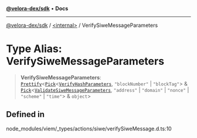 [**@velora-dex/sdk**](../../README.md) • **Docs**

***

[@velora-dex/sdk](../../globals.md) / [\<internal\>](../README.md) / VerifySiweMessageParameters

# Type Alias: VerifySiweMessageParameters

> **VerifySiweMessageParameters**: [`Prettify`](Prettify.md)\<[`Pick`](Pick.md)\<[`VerifyHashParameters`](VerifyHashParameters.md), `"blockNumber"` \| `"blockTag"`\> & [`Pick`](Pick.md)\<[`ValidateSiweMessageParameters`](ValidateSiweMessageParameters.md), `"address"` \| `"domain"` \| `"nonce"` \| `"scheme"` \| `"time"`\> & `object`\>

## Defined in

node\_modules/viem/\_types/actions/siwe/verifySiweMessage.d.ts:10
